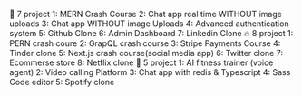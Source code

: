 🫴 7 project
1: MERN Crash Course
2: Chat app real time WITHOUT image uploads
3: Chat app WITHOUT image Uploads 
4: Advanced authentication system
5: Github Clone 
6: Admin Dashboard
7: Linkedin Clone
🔥 8 project 
1: PERN crash coure
2: GrapQL crash course
3: Stripe Payments Course
4: Tinder clone
5: Next.js crash course(social media app) 
6: Twitter clone
7: Ecommerse store
8: Netflix clone
🥵 5 project 
1:  AI fitness trainer (voice agent)
2: Video calling Platform 
3: Chat app with redis & Typescript 
4: Sass Code editor 
5: Spotify clone 
